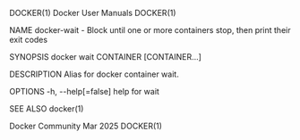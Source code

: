 DOCKER(1)							      Docker User Manuals							     DOCKER(1)

NAME
       docker-wait - Block until one or more containers stop, then print their exit codes

SYNOPSIS
       docker wait CONTAINER [CONTAINER...]

DESCRIPTION
       Alias for docker container wait.

OPTIONS
       -h, --help[=false]      help for wait

SEE ALSO
       docker(1)

Docker Community							   Mar 2025								     DOCKER(1)
